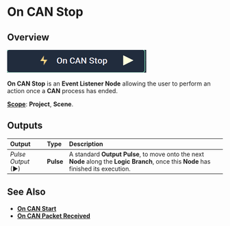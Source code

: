 # On CAN Stop

## Overview

![The On CAN Stop Node.](../../../../.gitbook/assets/oncanstopnode.png)

**On CAN Stop** is an **Event Listener Node** allowing the user to perform an action once a **CAN** process has ended.

[**Scope**](../../overview.md#scopes): **Project**, **Scene**.

## Outputs

| Output | Type | Description |
| :--- | :--- | :--- |
| _Pulse Output_ \(►\) | **Pulse** | A standard **Output Pulse**, to move onto the next **Node** along the **Logic Branch**, once this **Node** has finished its execution. |

## See Also

* [**On CAN Start**](oncanstart.md)
* [**On CAN Packet Received**](oncanpacketreceived.md)

